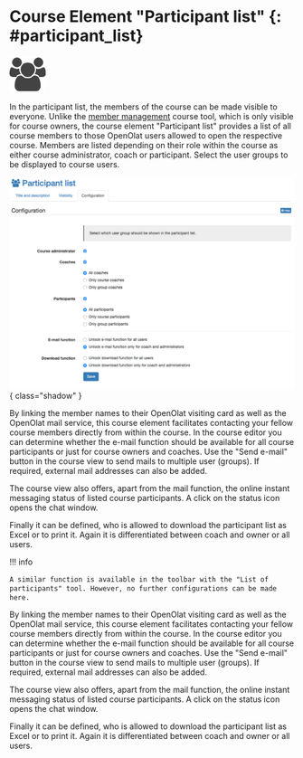 #  Course Element "Participant list" {: #participant_list}
![group.png](../assets/participant_list_icon.png)

In the participant list, the members of the course can be made visible to everyone. Unlike the [member management](../learningresources/Members_management.md) course tool, which is only visible for course owners, the course element "Participant list" provides a list of all course members to those OpenOlat users allowed to open the respective course. Members are listed depending on their role within the course as either course administrator, coach or participant. Select the user groups to be displayed to course users.

![Configuration options for paricipant list](assets/participant_list_config.png){ class="shadow" }

By linking the member names to their OpenOlat visiting card as well as the
OpenOlat mail service, this course element facilitates contacting your fellow
course members directly from within the course. In the course editor you can
determine whether the e-mail function should be available for all course
participants or just for course owners and coaches. Use the "Send e-mail"
button in the course view to send mails to multiple user (groups). If
required, external mail addresses can also be added.

The course view also offers, apart from the mail function, the online instant
messaging status of listed course participants. A click on the status icon
opens the chat window.

Finally it can be defined, who is allowed to download the participant list as
Excel or to print it. Again it is differentiated between coach and owner or
all users.

!!! info 

    A similar function is available in the toolbar with the "List of participants" tool. However, no further configurations can be made here.   

  

By linking the member names to their OpenOlat visiting card as well as the OpenOlat mail service, this course element facilitates contacting your fellow course members directly from within the course. In the course editor you can determine whether the e-mail function should be available for all course participants or just for course owners and coaches. Use the "Send e-mail" button in the course view to send mails to multiple user (groups). If required, external mail addresses can also be added.

The course view also offers, apart from the mail function, the online instant messaging status of listed course participants. A click on the status icon opens the chat window.

Finally it can be defined, who is allowed to download the participant list as Excel or to print it. Again it is differentiated between coach and owner or all users.